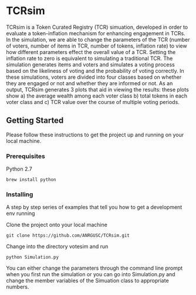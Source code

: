 # TCRsim

TCRsim is a Token Curated Registry (TCR) simuation, developed in order to evaluate a token-inflation mechanism for enhancing engagement in TCRs. In the simulation, we are able to change the parameters of the TCR (number of voters, number of items in TCR, number of tokens, inflation rate) to view how different parameters effect the overall value of a TCR. Setting the inflation rate to zero is equivalent to simulating a traditional TCR. The simulation generates items and voters and simulates a voting process based on the likeliness of voting and the probability of voting correctly. In these simulations, voters are divided into four classes based on whether they are engaged or not and whether they are informed or not. As an output, TCRsim generates 3 plots that aid in viewing the results: these plots show a) the average wealth among each voter class b) total tokens in each voter class and c) TCR value over the course of multiple voting periods. 

## Getting Started

Please follow these instructions to get the project up and running on your local machine.

### Prerequisites

Python 2.7

```
brew install python
```

### Installing

A step by step series of examples that tell you how to get a development env running

Clone the project onto your local machine

```
git clone https://github.com/ANRGUSC/TCRsim.git
```

Change into the directory votesim and run 
```
python Simulation.py
```

You can either change the parameters through the command line prompt when you first run the simulation or you can go into Simulation.py and change the member variables of the Simuation class to appropriate numbers. 
